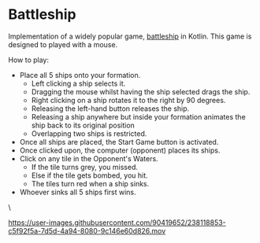 # Battleship

Implementation of a widely popular game, [battleship](https://en.wikipedia.org/wiki/Battleship_(game)) in Kotlin. This game is designed to played with a mouse.

How to play:
* Place all 5 ships onto your formation.
  * Left clicking a ship selects it.
  * Dragging the mouse whilst having the ship selected drags the ship.
  * Right clicking on a ship rotates it to the right by 90 degrees. 
  * Releasing the left-hand button releases the ship.
  * Releasing a ship anywhere but inside your formation animates the ship back to its original position
  * Overlapping two ships is restricted.
* Once all ships are placed, the Start Game button is activated.
* Once clicked upon, the computer (opponent) places its ships.
* Click on any tile in the Opponent's Waters.
  * If the tile turns grey, you missed.
  * Else if the tile gets bombed, you hit.
  * The tiles turn red when a ship sinks.
* Whoever sinks all 5 ships first wins.

\

https://user-images.githubusercontent.com/90419652/238118853-c5f92f5a-7d5d-4a94-8080-9c146e60d826.mov
